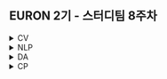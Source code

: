 ## EURON 2기 - 스터디팀 8주차
<details>
<summary>CV</summary>
<div markdown="1">     
<br />

| 주차 | 내용             | 발표자                               | 발표자료 |
| ---- | ---------------- | ------------------------------------ | -------- |
| 8    | cs231n 8주차     | 구미진, 민소연                       | [📚]()    |

<br />

## **Assignment**

### **📍 8주차 예습과제 (~5/2)**

1️⃣ CS231N 8강을 수강하고, 요약 및 정리한 내용을 깃허브에 업로드

2️⃣ (선택) 질문 사항이나 공유하고 싶은 내용 `Ewha-Euron/2022-1-Euron-CV` issue에 추가

**예습과제 제출 방법**

> 해당 파일을 master branch에 업로드하신 후 해당 master branch에서 pull request 를 진행해주세요.
> 

### **📍 7주차 복습과제 (~5/2)**

‼️ 이번 과제부터는 assignment1이 아닌 **assignment2**를 진행합니다. 이전의 세팅 과정과 동일하게 assignment2를 다운받고 드라이브에 업로드하여 과제를 수행해주세요.

> 자세한 내용은 [https://cs231n.github.io/assignments2021/assignment2/](https://cs231n.github.io/assignments2021/assignment2/) 의 setup 을 참고하세요 :)
> 
- [https://cs231n.github.io/assignments2021/assignment2/](https://cs231n.github.io/assignments2021/assignment1/)의 `Q1: Multi-Layer Fully Connected Neural Networks` 을 완료해주세요.
    
    1️⃣ `FullyConnectedNets.ipynb` 을 완료하신 후, `.py` 파일로 변환해서 제출해주세요. (모든 cell을 하나의 py 파일에 합쳐주세요)
    
    - 파일명: `FullyConnectedNets.py`
    
    2️⃣ `fc_net.py` 을 제출해주세요.
    
    3️⃣ `layers.py` 을 제출해주세요.
    
    4️⃣ `optim.py` 을 제출해주세요.
    

**복습과제 제출 방법**

> 해당 파일을 Week_8 branch에 업로드하신 후 해당 Week_8 branch에서 pull request 를 진행해주세요.
> 

## **Due**

- 8주차 예습과제
    - **5월 2일**까지 제출합니다.
- 7주차 복습과제
    - **5월 2일**까지 제출합니다.
  
</div>
</details>

<details>
<summary>NLP</summary>
<div markdown="1">       



</div>
</details>


</div>
</details>

<details>
<summary>DA</summary>
<div markdown="1">       

<br />  
  
| 주차 | 내용         | 발표자                       | 발표자료 |
| ---- | ------------ | ---------------------------- | -------- |
| 8    | 파이썬 머신러닝 완벽가이드 6장 | 이서영 | [📚](https://github.com/Ewha-Euron/2022-1-Euron-DA/blob/master/DA_week7.pdf)    |


## **Assignment**

### **📍 예습과제 (~4/25)**

1️⃣ 파이썬 머신러닝 완벽 가이드 6장을 정리한 pdf 제출
   

  
**예습과제 제출 방법**

> 해당 파일을 `master` branch에 업로드하신 후 해당 `master` branch에서 pull request 를 진행해주세요.
>
  
- 과제 제출 방법
    - 레포: (origin) username/2022-1-Euron-Study-Assignments
    - 브랜치: `master`
    - 해당 주차 브랜치에 과제 업로드하고 Pull Request, 이때 label은 `DA` , `예습과제`
  
  
### **📍 복습과제는 중간고사 휴식기간으로 쉬어갑니다.


  
### Due 
  
* Preview
  - **4월 25일**까지 제출합니다.



  
</div>
</details>


<details>
<summary>CP</summary>
<div markdown="1">       


### 중간고사 휴식기간 

  
</div>
</details>

